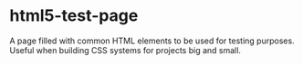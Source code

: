 html5-test-page
===============

A page filled with common HTML elements to be used for testing purposes. Useful when building CSS systems for projects big and small.
